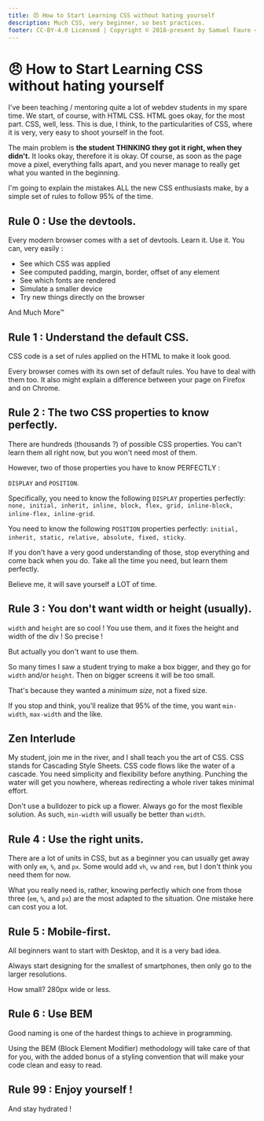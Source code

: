 ```yaml
---
title: 😠 How to Start Learning CSS without hating yourself
description: Much CSS, very beginner, so best practices.
footer: CC-BY-4.0 Licensed | Copyright © 2018-present by Samuel Faure <3
---
```

# 😠 How to Start Learning CSS without hating yourself

I've been teaching / mentoring quite a lot of webdev students in my spare time.
We start, of course, with HTML CSS.
HTML goes okay, for the most part. CSS, well, less. This is due, I think, to the particularities
of CSS, where it is very, very easy to shoot yourself in the foot.

The main problem is **the student THINKING they got it right, when they didn't.** It looks okay, therefore it is okay.
Of course, as soon as the page move a pixel, everything falls apart, and you never manage to really get
what you wanted in the beginning.

I'm going to explain the mistakes ALL the new CSS enthusiasts make, by a simple set of rules to follow 95% of the time.

## Rule 0 : Use the devtools.

Every modern browser comes with a set of devtools. Learn it. Use it. You can, very easily :
- See which CSS was applied
- See computed padding, margin, border, offset of any element
- See which fonts are rendered
- Simulate a smaller device
- Try new things directly on the browser

And Much More™

## Rule 1 : Understand the default CSS.

CSS code is a set of rules applied on the HTML to make it look good.

Every browser comes with its own set of default rules. You have to deal with them too.
It also might explain a difference between your page on Firefox and on Chrome.

## Rule 2 : The two CSS properties to know perfectly.

There are hundreds (thousands ?) of possible CSS properties. You can't learn them all right now, but you won't need most of them.

However, two of those properties you have to know PERFECTLY :

`DISPLAY` and `POSITION`.

Specifically, you need to know the following `DISPLAY` properties perfectly: `none, initial, inherit, inline, block, flex, grid, inline-block, inline-flex, inline-grid`.

You need to know the following `POSITION` properties perfectly: `initial, inherit, static, relative, absolute, fixed, sticky`.

If you don't have a very good understanding of those, stop everything and come back when you do. Take all the time you need, but learn them perfectly.

Believe me, it will save yourself a LOT of time.

## Rule 3 : You don't want width or height (usually).

`width` and `height` are so cool ! You use them, and it fixes the height and width of the div ! So precise !

But actually you don't want to use them.

So many times I saw a student trying to make a box bigger, and they go for `width` and/or `height`. Then on bigger screens it will be too small.

That's because they wanted a *minimum size*, not a fixed size.

If you stop and think, you'll realize that 95% of the time, you want `min-width`, `max-width` and the like.

## Zen Interlude

My student, join me in the river, and I shall teach you the art of CSS.
CSS stands for Cascading Style Sheets. CSS code flows like the water of a cascade. You need simplicity and flexibility before anything. Punching the water will get you nowhere, whereas redirecting a whole river takes minimal effort.

Don't use a bulldozer to pick up a flower. Always go for the most flexible solution. As such, `min-width` will usually be better than `width`.

## Rule 4 : Use the right units.

There are a lot of units in CSS, but as a beginner you can usually get away with only `em`, `%`, and `px`. Some would add `vh`, `vw` and `rem`, but I don't think you need them for now.

What you really need is, rather, knowing perfectly which one from those three (`em`, `%`, and `px`) are the most adapted to the situation. One mistake here can cost you a lot.

## Rule 5 : Mobile-first.

All beginners want to start with Desktop, and it is a very bad idea.

Always start designing for the smallest of smartphones, then only go to the larger resolutions.

How small? 280px wide or less.

## Rule 6 : Use BEM

Good naming is one of the hardest things to achieve in programming.

Using the BEM (Block Element Modifier) methodology will take care of that for you, with the added bonus of a styling convention that will make your code clean and easy to read.

## Rule 99 : Enjoy yourself !

And stay hydrated !
